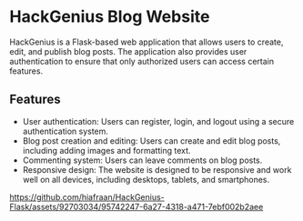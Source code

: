 # HackGenius Blog Website

HackGenius is a Flask-based web application that allows users to create, edit, and publish blog posts. The application also provides user authentication to ensure that only authorized users can access certain features.

## Features

- User authentication: Users can register, login, and logout using a secure authentication system.
- Blog post creation and editing: Users can create and edit blog posts, including adding images and formatting text.
- Commenting system: Users can leave comments on blog posts.
- Responsive design: The website is designed to be responsive and work well on all devices, including desktops, tablets, and smartphones.


https://github.com/hiafraan/HackGenius-Flask/assets/92703034/95742247-6a27-4318-a471-7ebf002b2aee
